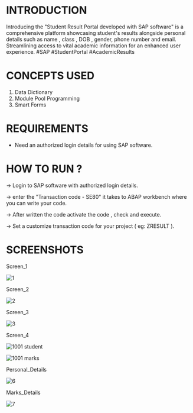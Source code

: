 # INTRODUCTION 

Introducing the "Student Result Portal developed with SAP software" is a comprehensive platform showcasing student's results alongside personal details such as name , class , DOB , gender, phone number and email. Streamlining access to vital academic information for an enhanced user experience. #SAP #StudentPortal #AcademicResults


# CONCEPTS USED 

1.  Data Dictionary
2.  Module Pool Programming
3.  Smart Forms


# REQUIREMENTS 

* Need an authorized login details for using SAP software.


# HOW TO RUN ?


-> Login to SAP software with authorized login details.


-> enter the "Transaction code - SE80" it takes to ABAP workbench where you can write your code.


-> After written the code activate the code , check and execute.


-> Set a customize transaction code for your project ( eg: ZRESULT ).



# SCREENSHOTS 


Screen_1


![1](https://github.com/Sandhiya-S5303/Student_Result_Portal-SAP/assets/110396890/9d3eeb80-b4e2-47c8-ae4a-9f5a4824eee1)




Screen_2


![2](https://github.com/Sandhiya-S5303/Student_Result_Portal-SAP/assets/110396890/d1307728-2342-4ce8-a9ce-4a85641dc6ea)




Screen_3


![3](https://github.com/Sandhiya-S5303/Student_Result_Portal-SAP/assets/110396890/349d1ab3-5e44-42bc-9ea3-53ad0b07166d)


Screen_4


![1001 student](https://github.com/Sandhiya-S5303/Student_Result_Portal-SAP/assets/110396890/a58073e8-1a32-49cc-b5e5-99968a8f75c1)


![1001 marks](https://github.com/Sandhiya-S5303/Student_Result_Portal-SAP/assets/110396890/ab953058-ce00-4ad5-9a7c-dc82a43d0d89)




Personal_Details


![6](https://github.com/Sandhiya-S5303/Student_Result_Portal-SAP/assets/110396890/649e3f99-159b-4c63-b075-fe0c689f57c1)




Marks_Details


![7](https://github.com/Sandhiya-S5303/Student_Result_Portal-SAP/assets/110396890/5d5374aa-795a-4c37-819c-cbb229158179)




